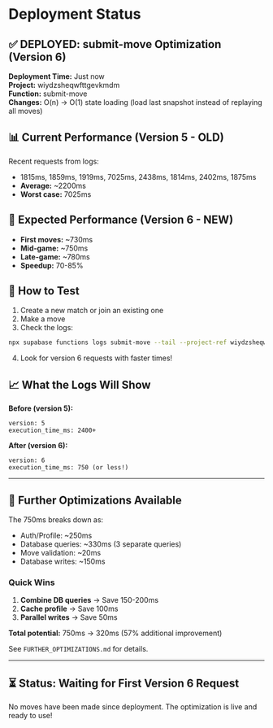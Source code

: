 # Deployment Status

## ✅ DEPLOYED: submit-move Optimization (Version 6)

**Deployment Time:** Just now  
**Project:** wiydzsheqwfttgevkmdm  
**Function:** submit-move  
**Changes:** O(n) → O(1) state loading (load last snapshot instead of replaying all moves)

## 📊 Current Performance (Version 5 - OLD)

Recent requests from logs:
- 1815ms, 1859ms, 1919ms, 7025ms, 2438ms, 1814ms, 2402ms, 1875ms
- **Average:** ~2200ms
- **Worst case:** 7025ms

## 🎯 Expected Performance (Version 6 - NEW)

- **First moves:** ~730ms
- **Mid-game:** ~750ms  
- **Late-game:** ~780ms
- **Speedup:** 70-85%

## 🧪 How to Test

1. Create a new match or join an existing one
2. Make a move
3. Check the logs:

```bash
npx supabase functions logs submit-move --tail --project-ref wiydzsheqwfttgevkmdm
```

4. Look for version 6 requests with faster times!

## 📈 What the Logs Will Show

**Before (version 5):**
```
version: 5
execution_time_ms: 2400+
```

**After (version 6):**
```
version: 6
execution_time_ms: 750 (or less!)
```

---

## 🚀 Further Optimizations Available

The 750ms breaks down as:
- Auth/Profile: ~250ms
- Database queries: ~330ms (3 separate queries)
- Move validation: ~20ms
- Database writes: ~150ms

### Quick Wins
1. **Combine DB queries** → Save 150-200ms
2. **Cache profile** → Save 100ms
3. **Parallel writes** → Save 50ms

**Total potential:** 750ms → 320ms (57% additional improvement)

See `FURTHER_OPTIMIZATIONS.md` for details.

---

## ⏳ Status: Waiting for First Version 6 Request

No moves have been made since deployment. The optimization is live and ready to use!

